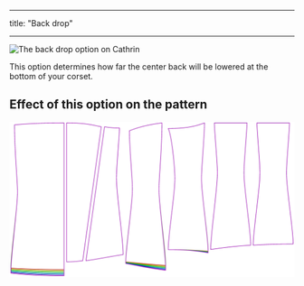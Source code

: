 ***

title: "Back drop"

***

![The back drop option on Cathrin](./backdrop.svg)

This option determines how far the center back will be lowered at the bottom of your corset.

## Effect of this option on the pattern

![This image shows the effect of this option by superimposing several variants that have a different value for this option](cathrin_backdrop_sample.svg "Effect of this option on the pattern")

